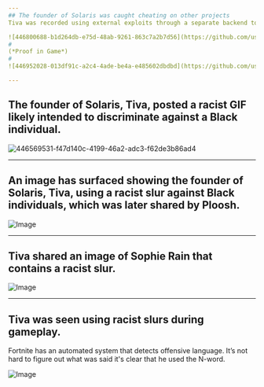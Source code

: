 ```yaml
---
## The founder of Solaris was caught cheating on other projects
Tiva was recorded using external exploits through a separate backend to log into other servers and cheat. The username visible in the bottom-left corner confirms it is Tiva, and the username includes a racist slur.

![446800688-b1d264db-e75d-48ab-9261-863c7a2b7d56](https://github.com/user-attachments/assets/f5f6eeb1-a4f3-42f3-98d1-2ad827568c16)
#
(*Proof in Game*)
#
![446952028-013df91c-a2c4-4ade-be4a-e485602dbdbd](https://github.com/user-attachments/assets/ca40febc-507e-4406-a6a7-e7337030dc7e)

---
```


## The founder of Solaris, Tiva, posted a racist GIF likely intended to discriminate against a Black individual.

![446569531-f47d140c-4199-46a2-adc3-f62de3b86ad4](https://github.com/user-attachments/assets/c0d72e95-f8c2-4c7b-8300-f067ccb3cc0f)

---

## An image has surfaced showing the founder of Solaris, Tiva, using a racist slur against Black individuals, which was later shared by Ploosh.

![Image](https://github.com/user-attachments/assets/8009a4a0-21d1-4efc-9524-33bebccd3a80)

---

## Tiva shared an image of Sophie Rain that contains a racist slur.

![Image](https://github.com/user-attachments/assets/85e9b4e8-1ebd-4267-b066-3588d0d83b51)

---

## Tiva was seen using racist slurs during gameplay.
Fortnite has an automated system that detects offensive language. It’s not hard to figure out what was said it's clear that he used the N-word.

![Image](https://github.com/user-attachments/assets/de2215ff-4bee-4e9b-86af-b6f69d7ff732)
